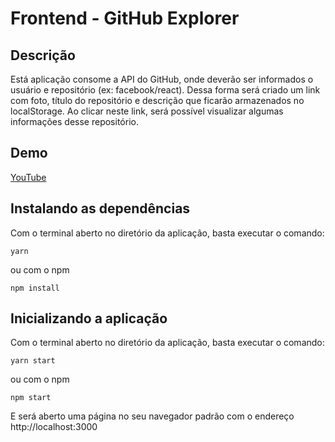 # Frontend - GitHub Explorer
## Descrição
Está aplicação consome a API do GitHub, onde deverão ser informados o usuário e repositório (ex: facebook/react). Dessa forma será criado um link com
foto, título do repositório  e descrição que ficarão armazenados no localStorage. Ao clicar neste link, será possível visualizar algumas informações desse repositório.

## Demo
[YouTube](https://youtu.be/RPM50tWP7Gg)

## Instalando as dependências
Com o terminal aberto no diretório da aplicação, basta executar o comando:
```
yarn
```
ou com o npm
```
npm install
```

## Inicializando a aplicação
Com o terminal aberto no diretório da aplicação, basta executar o comando:
```
yarn start
```
ou com o npm
```
npm start
```
E será aberto uma página no seu navegador padrão com o endereço http://localhost:3000
